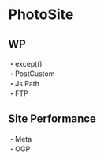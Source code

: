 # PhotoSite  

## WP  
・except()                                                           　  　　                                                                                             　　                                                     
・PostCustom  
・Js Path  
・FTP

## Site Performance
・Meta  
・OGP
